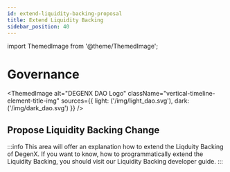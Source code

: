 ```yaml
---
id: extend-liquidity-backing-proposal
title: Extend Liquidity Backing
sidebar_position: 40
---
```

import ThemedImage from '@theme/ThemedImage';

# Governance 

  <ThemedImage
  alt="DEGENX DAO Logo"
  className="vertical-timeline-element-title-img"
  sources={{
    light: ('/img/light_dao.svg'),
    dark: ('/img/dark_dao.svg') 
  }}
/>

## Propose Liquidity Backing Change

:::info
This area will offer an explanation how to extend the Liqduity Backing of DegenX. If you want to know, how to programmatically extend the Liquidity Backing, you should visit our Liquidity Backing developer guide.
:::
